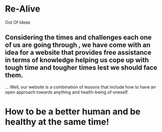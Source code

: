 # Re-Alive
Out Of Ideas 


## Considering the times and challenges each one of us are going through , we have come with an idea for a website that provides free assistance in terms of knowledge helping us cope up with tough time and tougher times lest we should face them.  

... Well, our website is a combination of lessons that include how to have an open approach towards anything and health-being of oneself.

# **How to be a better human and be healthy at the same time!**
